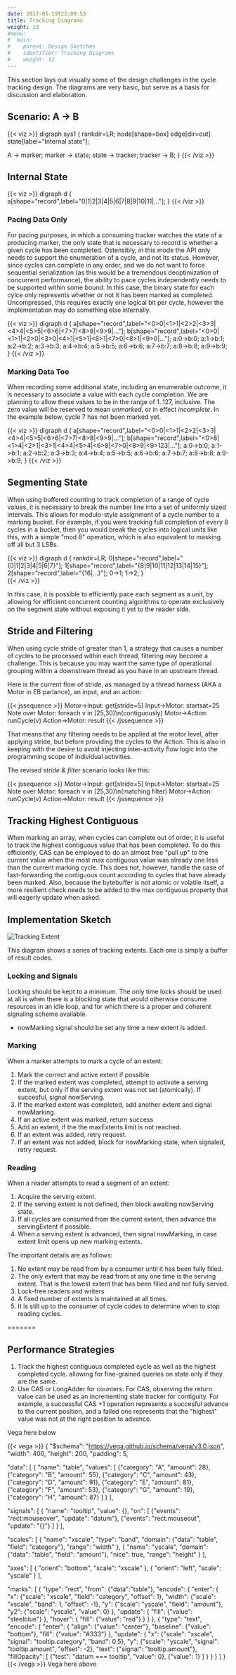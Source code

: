 ```yaml
---
date: 2017-05-19T22:09:53
title: Tracking Diagrams
weight: 13
#menu:
#  main:
#    parent: Design Sketches
#    identifier: Tracking Diagrams
#    weight: 12
---
```


This section lays out visually some of the design challenges in the cycle
tracking design. The diagrams are very basic, but serve as a basis for
discussion and elaboration.

## Scenario: A -> B

{{< viz >}}
digraph sys1 {
 rankdir=LR;
 node[shape=box]
 edge[dir=out]
 state[label="Internal state"];
 
 A -> marker;
 marker -> state;
 state -> tracker;
 tracker -> B;
}
{{< /viz >}}

## Internal State

{{< viz >}}
digraph d {
a[shape="record",label="0|1|2|3|4|5|6|7|8|9|10|11|..."];
}
{{< /viz >}}


### Pacing Data Only

For pacing purposes, in which a consuming tracker watches the state of a
producing marker, the only state that is necessary to record is whether a given
cycle has been completed. Ostensibly, in this mode the API only needs to support
the enumeration of a cycle, and not its status. However, since cycles can
complete in any order, and we do not want to force sequential serialization (as this
would be a tremendous deoptimization of concurrent performance), the ability
to pace cycles independently needs to be supported within some bound.
In this case, the binary state for each cylce only represents whether or not
it has been marked as completed. Uncompressed, this requires exactly one logical
bit per cycle, however the implementation may do something else internally.

{{< viz >}}
digraph d {
a[shape="record",label="<0>0|<1>1|<2>2|<3>3|<4>4|<5>5|<6>6|<7>7|<8>8|<9>9|..."];
b[shape="record",label="<0>0|<1>1|<2>0|<3>0|<4>1|<5>1|<6>1|<7>0|<8>1|<9>0|..."];
a:0->b:0; a:1->b:1; a:2->b:2; a:3->b:3; 
a:4->b:4; a:5->b:5; a:6->b:6; a:7->b:7;
a:8->b:8; a:9->b:9;
}
{{< /viz >}}

### Marking Data Too

When recording some additional state, including an enumerable outcome, it is necessary
to associate a value with each cycle completion. We are planning to allow these values
to be in the range of 1..127, inclusive. The zero value will be reserved to mean
*unmarked*, or in effect *incomplete*. In the example below, cycle 7 has not been marked
yet.

{{< viz >}}
digraph d {
a[shape="record",label="<0>0|<1>1|<2>2|<3>3|<4>4|<5>5|<6>6|<7>7|<8>8|<9>9|..."];
b[shape="record",label="<0>8|<1>4|<2>1|<3>1|<4>4|<5>4|<6>8|<7>0|<8>9|<9>123|..."];
a:0->b:0; a:1->b:1; a:2->b:2; a:3->b:3; 
a:4->b:4; a:5->b:5; a:6->b:6; a:7->b:7;
a:8->b:8; a:9->b:9;
}
{{< /viz >}}


## Segmenting State

When using buffered counting to track completion of a range of cycle values, it
is necessary to break the number line into a set of uniformly sized intervals.
This allows for modulo-style assignment of a cycle number to a marking bucket.
For example, if you were tracking full completion of every 8 cycles in a bucket,
then you would break the cycles into logical units like this, with a simple "mod 8" operation,
which is also equivalent to masking off all but 3 LSBs.

{{< viz >}}
digraph d {
rankdir=LR;
0[shape="record",label="{0|1|2|3|4|5|6|7}"];
1[shape="record",label="{8|9|10|11|12|13|14|15}"];
2[shape="record",label="{16|...}"];
0->1;
1->2;
}   
{{< /viz >}}

In this case, it is possible to efficiently pace each segment as a unit, by allowing for
efficient concurrent counting algorithms to operate exclusively on the segment state
without exposing it yet to the reader side.

## Stride and Filtering

When using cycle stride of greater than 1, a strategy that causes a number of
cycles to be processed within each thread, filtering may become a challenge.
This is because you may want the same type of operational grouping within a downstream
thread as you have in an upstream thread.

Here is the current flow of stride, as managed by a thread harness (AKA a Motor in EB parlance),
an input, and an action:

{{< jssequence >}}
Motor->Input: get[stride=5]
Input->Motor: startsat=25
Note over Motor: foreach v in [25,30)\n(contiguously)
Motor->Action: runCycle(v)
Action->Motor: result
{{< /jssequence >}}

That means that any filtering needs to be applied at the motor level, after applying stride, but
before providing the cycles to the Action. This is also in keeping with the desire to avoid
injecting inter-activity flow logic into the programming scope of individual activities.

The revised *stride & filter* scenario looks like this:

{{< jssequence >}}
Motor->Input: get[stride=5]
Input->Motor: startsat=25
Note over Motor: foreach v in [25,30)\n(matching filter)
Motor->Action: runCycle(v)
Action->Motor: result
{{< /jssequence >}}


## Tracking Highest Contiguous

When marking an array, when cycles can complete out of order, it is useful to track
the highest contiguous value that has been completed. To do this efficiently, CAS
can be employed to do an almost free "pull up" to the current value when the most
max contiguous value was already one less than the current marking cycle.
This does not, however, handle the case of fast-forwarding the contiguous count
according to cycles that have already been marked. Also, because the bytebuffer is
not atomic or volatile itself, a more resilient check needs to be added to the
max contiguous property that will eagerly update when asked.

## Implementation Sketch

![Tracking Extent](/diagrams/cycle_tracking.png#center)

This diagram shows a series of tracking extents. Each one is simply a buffer of
result codes.

### Locking and Signals

Locking should be kept to a minimum. The only time locks should be used at all is when there
is a blocking state that would otherwise consume resources in an idle loop, and for which
there is a proper and coherent signaling scheme available.

- nowMarking signal should be set any time a new extent is added.
   
### Marking

When a marker attempts to mark a cycle of an extent:

1. Mark the correct and active extent if possible.
2. If the marked extent was completed, attempt to activate a serving extent, but only
   if the serving extent was not set (atomically). If succesful, signal nowServing.
3. If the marked extent was completed, add another extent and signal nowMarking.
4. If an active extent was marked, return success
5. Add an extent, if the the maxExtents limit is not reached.
6. If an extent was added, retry request.
7. If an extent was not added, block for nowMarking state, when signaled, retry request.

### Reading

When a reader attempts to read a segment of an extent:
1. Acquire the serving extent. 
2. If the serving extent is not defined, then block awaiting nowServing state.
3. If all cycles are consumed from the current extent, then advance the servingExtent
   if possible.
4. When a serving extent is advanced, then signal nowMarking, in case  extent limit
   opens up new marking extents.


The important details are as follows:

1. No extent may be read from by a consumer until it has been fully filled.
2. The only extent that may be read from at any one time is the serving extent.
   That is the lowest extent that has been filled and not fully served.
3. Lock-free readers and writers 
3. A fixed number of extents is maintained at all times.
4. It is still up to the consumer of cycle codes to determine when to stop reading
   cycles.

=======
## Performance Strategies

1. Track the highest contiguous completed cycle as well as the highest completed cycle.
   allowing for fine-grained queries on state only if they are the same.
2. Use CAS or LongAdder for counters. For CAS, observing the return value can be used as
   an incrementing state tracker for contiguity. For example, a successful CAS +1 operation
   represents a succesful advance to the current position, and a failed one represents
   that the "highest" value was not at the right position to advance.


Vega here below

{{< vega >}}
{
  "$schema": "https://vega.github.io/schema/vega/v3.0.json",
  "width": 400,
  "height": 200,
  "padding": 5,

  "data": [
    {
      "name": "table",
      "values": [
        {"category": "A", "amount": 28},
        {"category": "B", "amount": 55},
        {"category": "C", "amount": 43},
        {"category": "D", "amount": 91},
        {"category": "E", "amount": 81},
        {"category": "F", "amount": 53},
        {"category": "G", "amount": 19},
        {"category": "H", "amount": 87}
      ]
    }
  ],

  "signals": [
    {
      "name": "tooltip",
      "value": {},
      "on": [
        {"events": "rect:mouseover", "update": "datum"},
        {"events": "rect:mouseout",  "update": "{}"}
      ]
    }
  ],

  "scales": [
    {
      "name": "xscale",
      "type": "band",
      "domain": {"data": "table", "field": "category"},
      "range": "width"
    },
    {
      "name": "yscale",
      "domain": {"data": "table", "field": "amount"},
      "nice": true,
      "range": "height"
    }
  ],

  "axes": [
    { "orient": "bottom", "scale": "xscale" },
    { "orient": "left", "scale": "yscale" }
  ],

  "marks": [
    {
      "type": "rect",
      "from": {"data":"table"},
      "encode": {
        "enter": {
          "x": {"scale": "xscale", "field": "category", "offset": 1},
          "width": {"scale": "xscale", "band": 1, "offset": -1},
          "y": {"scale": "yscale", "field": "amount"},
          "y2": {"scale": "yscale", "value": 0}
        },
        "update": {
          "fill": {"value": "steelblue"}
        },
        "hover": {
          "fill": {"value": "red"}
        }
      }
    },
    {
      "type": "text",
      "encode": {
        "enter": {
          "align": {"value": "center"},
          "baseline": {"value": "bottom"},
          "fill": {"value": "#333"}
        },
        "update": {
          "x": {"scale": "xscale", "signal": "tooltip.category", "band": 0.5},
          "y": {"scale": "yscale", "signal": "tooltip.amount", "offset": -2},
          "text": {"signal": "tooltip.amount"},
          "fillOpacity": [
            {"test": "datum === tooltip", "value": 0},
            {"value": 1}
          ]
        }
      }
    }
  ]
}
{{< /vega >}}
Vega here above
